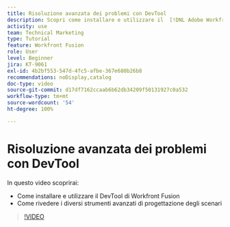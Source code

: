 ```yaml
---
title: Risoluzione avanzata dei problemi con DevTool
description: Scopri come installare e utilizzare il  [!DNL Adobe Workfront Fusion dev tool] e rivedere i diversi strumenti avanzati di progettazione degli scenari inclusi.
activity: use
team: Technical Marketing
type: Tutorial
feature: Workfront Fusion
role: User
level: Beginner
jira: KT-9061
exl-id: 4b2bf553-547d-4fc5-afbe-367e680b26b8
recommendations: noDisplay,catalog
doc-type: video
source-git-commit: d17df7162ccaab6b62db34209f50131927c0a532
workflow-type: tm+mt
source-wordcount: '54'
ht-degree: 100%

---
```


# Risoluzione avanzata dei problemi con DevTool

In questo video scoprirai:

* Come installare e utilizzare il DevTool di Workfront Fusion
* Come rivedere i diversi strumenti avanzati di progettazione degli scenari

>[!VIDEO](https://video.tv.adobe.com/v/335302/?quality=12&learn=on&enablevpops)
